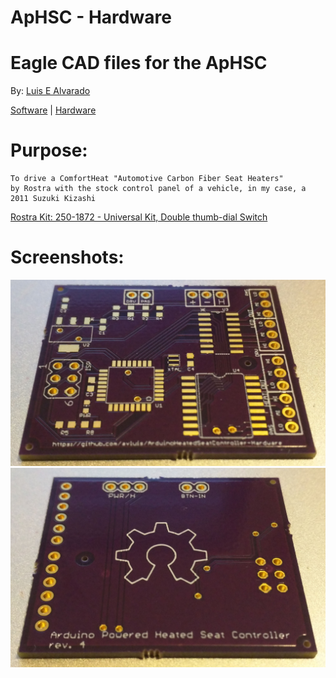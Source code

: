 # ApHSC - Hardware
# Eagle CAD files for the ApHSC
  By: [Luis E Alvarado](mailto:admin@avnet.ws)
  
  [Software](https://github.com/avluis/ApHSC) | 
  [Hardware](https://github.com/avluis/ApHSC-Hardware)
  
# Purpose:
	To drive a ComfortHeat "Automotive Carbon Fiber Seat Heaters"
  	by Rostra with the stock control panel of a vehicle, in my case, a 2011 Suzuki Kizashi
  [Rostra Kit: 250-1872 - Universal Kit, Double thumb-dial Switch](http://www.rostra.com/manuals/250-1870_Form5261.pdf)

# Screenshots:
  ![Rev 4 - Front](/../screenshots/ArduinoHeatedSeatController_rev4-front.jpg?raw=true "Rev 4 - Front")
  ![Rev 4 - Rear](/../screenshots/ArduinoHeatedSeatController_rev4-rear.jpg?raw=true "Rev 4 - Rear")